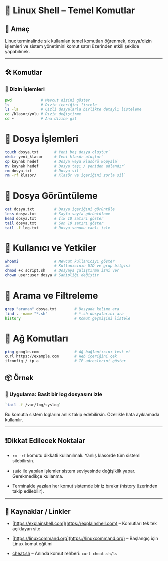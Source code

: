 # 🐧 Linux Shell – Temel Komutlar

## 🧠 Amaç

Linux terminalinde sık kullanılan temel komutları öğrenmek, dosya/dizin işlemleri ve sistem yönetimini komut satırı üzerinden etkili şekilde yapabilmek.

---
## 🛠️ Komutlar

### 🔹 Dizin İşlemleri

```bash
pwd             # Mevcut dizini göster
ls              # Dizin içeriğini listele
ls -la          # Gizli dosyalarla birlikte detaylı listeleme
cd /klasor/yolu # Dizin değiştirme
cd ~            # Ana dizine git
```
# 🔹 Dosya İşlemleri
```bash
touch dosya.txt       # Yeni boş dosya oluştur`
mkdir yeni_klasor     # Yeni klasör oluştur`
cp kaynak hedef       # Dosya veya klasörü kopyala`
mv kaynak hedef       # Dosya taşı / yeniden adlandır`
rm dosya.txt          # Dosya sil`
rm -rf klasor/        # Klasör ve içeriğini zorla sil`
```

# 🔹 Dosya Görüntüleme
```bash
cat dosya.txt         # Dosya içeriğini görüntüle
less dosya.txt        # Sayfa sayfa görüntüleme
head dosya.txt        # İlk 10 satırı göster
tail dosya.txt        # Son 10 satırı göster
tail -f log.txt       # Dosya sonunu canlı izle
```
# 🔹 Kullanıcı ve Yetkiler
```bash
whoami                # Mevcut kullanıcıyı göster
id                    # Kullanıcının UID ve grup bilgisi
chmod +x script.sh    # Dosyaya çalıştırma izni ver
chown user:user dosya # Sahipliği değiştir
```
# 🔹 Arama ve Filtreleme  
```bash
grep "aranan" dosya.txt        # Dosyada kelime ara
find . -name "*.sh"            # *.sh dosyalarını ara
history                        # Komut geçmişini listele
```
# 🔹 Ağ Komutları
```bash
ping google.com                # Ağ bağlantısını test et
curl https://example.com       # Web içeriğini çek
ifconfig / ip a                # IP adreslerini göster
```
## 📦 Örnek

### 📘 Uygulama: Basit bir log dosyasını izle

```bash
`tail -f /var/log/syslog`
```

Bu komutla sistem loglarını anlık takip edebilirsin. Özellikle hata ayıklamada kullanılır.

---

## ❗️Dikkat Edilecek Noktalar

- `rm -rf` komutu dikkatli kullanılmalı. Yanlış klasörde tüm sistemi silebilirsin.
    
- `sudo` ile yapılan işlemler sistem seviyesinde değişiklik yapar. Gerekmedikçe kullanma.
    
- Terminalde yazılan her komut sistemde bir iz bırakır (history üzerinden takip edilebilir).
    

---

## 🔗 Kaynaklar / Linkler

- [https://explainshell.com](https://explainshell.com) – Komutları tek tek açıklayan site
    
- [https://linuxcommand.org](https://linuxcommand.org) – Başlangıç için Linux komut eğitimi
    
- [cheat.sh](https://cheat.sh) – Anında komut rehberi: `curl cheat.sh/ls`